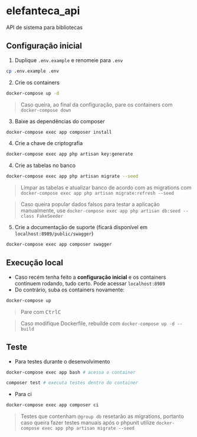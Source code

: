 # elefanteca_api

API de sistema para bibliotecas

## Configuração inicial

1. Duplique `.env.example` e renomeie para `.env`
```sh
cp .env.example .env
```

2. Crie os containers
```sh
docker-compose up -d
```
> Caso queira, ao final da configuração, pare os containers com ``docker-compose down``

3. Baixe as dependências do composer
```sh
docker-compose exec app composer install
```

4. Crie a chave de criptografia
```sh
docker-compose exec app php artisan key:generate
```

4. Crie as tabelas no banco
```sh
docker-compose exec app php artisan migrate --seed
```
> Limpar as tabelas e atualizar banco de acordo com as migrations com ``docker-compose exec app php artisan migrate:refresh --seed``

> Caso queira popular dados falsos para testar a aplicação manualmente, use ``docker-compose exec app php artisan db:seed --class FakeSeeder``

5. Crie a documentação de suporte (ficará disponível em `localhost:8989/public/swagger`)
```sh
docker-compose exec app composer swagger
```

## Execução local

- Caso recém tenha feito a **configuração inicial** e os containers continuem rodando, tudo certo. Pode acessar ``localhost:8989``
- Do contrário, suba os containers novamente:
```sh
docker-compose up
```
> Pare com <kbd>Ctrl</kbd><kbd>C</kbd>

> Caso modifique Dockerfile, rebuilde com ``docker-compose up -d --build``

## Teste

- Para testes durante o desenvolvimento
```sh
docker-compose exec app bash # acessa o container
```
```sh
composer test # executa testes dentro do container
```

- Para ci 
```sh
docker-compose exec app composer ci
```
> Testes que contenham `@group db` resetarão as migrations, portanto caso queira fazer testes manuais após o phpunit utilize ``docker-compose exec app php artisan migrate --seed``
